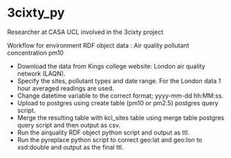 # 3cixty_py
Researcher at CASA UCL involved in the 3cixty project

Workflow for environment RDF object data : Air quality pollutant concentration pm10

- Download the data from Kings college website: London air quality network (LAQN).
- Specify the sites, pollutant types and date range. For the London data 1 hour averaged readings are used.
- Change datetime variable to the correct format; yyyy-mm-dd hh:MM:ss.
- Upload to postgres using create table (pm10 or pm2.5) postgres query script.
- Merge the resulting table with kcl_sites table using merge table postgres query script and then output as csv.
- Run the airquality RDF object python script and output as ttl.
- Run the pyreplace python script to correct geo:lat and geo:lon to xsd:double and output as the final ttl.
